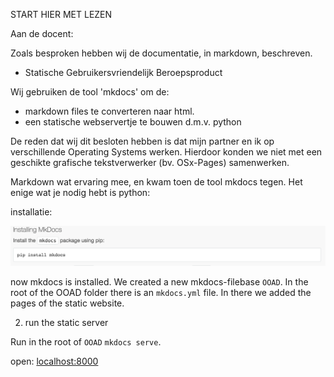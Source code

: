 START HIER MET LEZEN


Aan de docent:


Zoals besproken hebben wij de documentatie, in markdown, beschreven.

- Statische Gebruikersvriendelijk Beroepsproduct

Wij gebruiken de tool 'mkdocs' om de:
  - markdown files te converteren naar html.
  - een statische webservertje te bouwen d.m.v. python

De reden dat wij dit besloten hebben is dat mijn partner en ik op verschillende Operating Systems werken. Hierdoor konden we niet met een geschikte grafische tekstverwerker (bv. OSx-Pages) samenwerken.

Markdown wat ervaring mee, en kwam toen de tool mkdocs tegen. Het enige wat je nodig hebt is python:

installatie:

![1. ](assets/markdown-img-paste-20171102212619818.png)

now mkdocs is installed. We created a new mkdocs-filebase ```OOAD```. In the root of the OOAD folder there is an ```mkdocs.yml``` file. In there we added the pages of the static website.

2. run the static server

Run in the root of ```OOAD``` ```mkdocs serve```.

open: [localhost:8000](127.0.0.1:8000)

